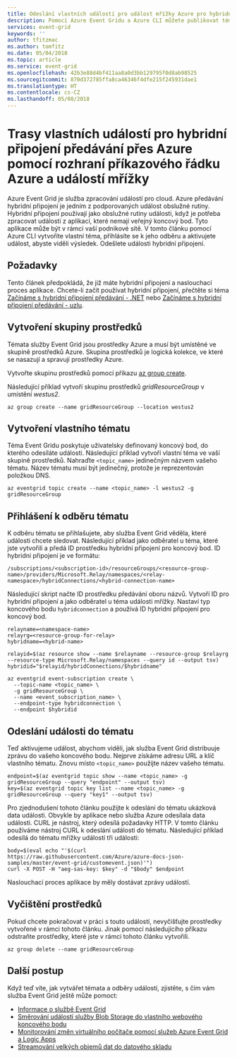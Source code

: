 ```yaml
---
title: Odeslání vlastních událostí pro událost mřížky Azure pro hybridní připojení | Microsoft Docs
description: Pomocí Azure Event Gridu a Azure CLI můžete publikovat téma a přihlásit se k odběru příslušné události. Hybridní připojení se používá pro koncový bod.
services: event-grid
keywords: ''
author: tfitzmac
ms.author: tomfitz
ms.date: 05/04/2018
ms.topic: article
ms.service: event-grid
ms.openlocfilehash: 42b3e88d4bf411aa8a0d3bb129795f0d8ab98525
ms.sourcegitcommit: 870d372785ffa8ca46346f4dfe215f245931dae1
ms.translationtype: HT
ms.contentlocale: cs-CZ
ms.lasthandoff: 05/08/2018
---
```

# <a name="route-custom-events-to-azure-relay-hybrid-connections-with-azure-cli-and-event-grid"></a>Trasy vlastních událostí pro hybridní připojení předávání přes Azure pomocí rozhraní příkazového řádku Azure a událostí mřížky

Azure Event Grid je služba zpracování událostí pro cloud. Azure předávání hybridní připojení je jedním z podporovaných událost obslužné rutiny. Hybridní připojení používají jako obslužné rutiny události, když je potřeba zpracovat události z aplikací, které nemají veřejný koncový bod. Tyto aplikace může být v rámci vaší podnikové sítě. V tomto článku pomocí Azure CLI vytvoříte vlastní téma, přihlásíte se k jeho odběru a aktivujete událost, abyste viděli výsledek. Odešlete události hybridní připojení.

## <a name="prerequisites"></a>Požadavky

Tento článek předpokládá, že již máte hybridní připojení a naslouchací proces aplikace. Chcete-li začít používat hybridní připojení, přečtěte si téma [Začínáme s hybridní připojení předávání - .NET](../service-bus-relay/relay-hybrid-connections-dotnet-get-started.md) nebo [Začínáme s hybridní připojení předávání - uzlu](../service-bus-relay/relay-hybrid-connections-node-get-started.md).

## <a name="create-a-resource-group"></a>Vytvoření skupiny prostředků

Témata služby Event Grid jsou prostředky Azure a musí být umístěné ve skupině prostředků Azure. Skupina prostředků je logická kolekce, ve které se nasazují a spravují prostředky Azure.

Vytvořte skupinu prostředků pomocí příkazu [az group create](/cli/azure/group#az_group_create). 

Následující příklad vytvoří skupinu prostředků *gridResourceGroup* v umístění *westus2*.

```azurecli-interactive
az group create --name gridResourceGroup --location westus2
```

## <a name="create-a-custom-topic"></a>Vytvoření vlastního tématu

Téma Event Gridu poskytuje uživatelsky definovaný koncový bod, do kterého odesíláte události. Následující příklad vytvoří vlastní téma ve vaší skupině prostředků. Nahraďte `<topic_name>` jedinečným názvem vašeho tématu. Název tématu musí být jedinečný, protože je reprezentován položkou DNS.

```azurecli-interactive
az eventgrid topic create --name <topic_name> -l westus2 -g gridResourceGroup
```

## <a name="subscribe-to-a-topic"></a>Přihlášení k odběru tématu

K odběru tématu se přihlašujete, aby služba Event Grid věděla, které události chcete sledovat. Následující příklad jako odběratel u téma, které jste vytvořili a předá ID prostředku hybridní připojení pro koncový bod. ID hybridní připojení je ve formátu:

`/subscriptions/<subscription-id>/resourceGroups/<resource-group-name>/providers/Microsoft.Relay/namespaces/<relay-namespace>/hybridConnections/<hybrid-connection-name>`

Následující skript načte ID prostředku předávání oboru názvů. Vytvoří ID pro hybridní připojení a jako odběratel u téma události mřížky. Nastaví typ koncového bodu `hybridconnection` a používá ID hybridní připojení pro koncový bod.

```azurecli-interactive
relayname=<namespace-name>
relayrg=<resource-group-for-relay>
hybridname=<hybrid-name>

relayid=$(az resource show --name $relayname --resource-group $relayrg --resource-type Microsoft.Relay/namespaces --query id --output tsv)
hybridid="$relayid/hybridConnections/$hybridname"

az eventgrid event-subscription create \
  --topic-name <topic_name> \
  -g gridResourceGroup \
  --name <event_subscription_name> \
  --endpoint-type hybridconnection \
  --endpoint $hybridid
```

## <a name="send-an-event-to-your-topic"></a>Odeslání události do tématu

Teď aktivujeme událost, abychom viděli, jak služba Event Grid distribuuje zprávu do vašeho koncového bodu. Nejprve získáme adresu URL a klíč vlastního tématu. Znovu místo `<topic_name>` použijte název vašeho tématu.

```azurecli-interactive
endpoint=$(az eventgrid topic show --name <topic_name> -g gridResourceGroup --query "endpoint" --output tsv)
key=$(az eventgrid topic key list --name <topic_name> -g gridResourceGroup --query "key1" --output tsv)
```

Pro zjednodušení tohoto článku použijte k odeslání do tématu ukázková data události. Obvykle by aplikace nebo služba Azure odesílala data události. CURL je nástroj, který odesílá požadavky HTTP. V tomto článku používáme nástroj CURL k odeslání události do tématu.  Následující příklad odesílá do tématu mřížky událostí tři události:

```azurecli-interactive
body=$(eval echo "'$(curl https://raw.githubusercontent.com/Azure/azure-docs-json-samples/master/event-grid/customevent.json)'")
curl -X POST -H "aeg-sas-key: $key" -d "$body" $endpoint
```

Naslouchací proces aplikace by měly dostávat zprávy událostí.

## <a name="clean-up-resources"></a>Vyčištění prostředků
Pokud chcete pokračovat v práci s touto událostí, nevyčišťujte prostředky vytvořené v rámci tohoto článku. Jinak pomocí následujícího příkazu odstraňte prostředky, které jste v rámci tohoto článku vytvořili.

```azurecli-interactive
az group delete --name gridResourceGroup
```

## <a name="next-steps"></a>Další postup

Když teď víte, jak vytvářet témata a odběry událostí, zjistěte, s čím vám služba Event Grid ještě může pomoct:

- [Informace o službě Event Grid](overview.md)
- [Směrování událostí služby Blob Storage do vlastního webového koncového bodu](../storage/blobs/storage-blob-event-quickstart.md?toc=%2fazure%2fevent-grid%2ftoc.json)
- [Monitorování změn virtuálního počítače pomocí služeb Azure Event Grid a Logic Apps](monitor-virtual-machine-changes-event-grid-logic-app.md)
- [Streamování velkých objemů dat do datového skladu](event-grid-event-hubs-integration.md)
